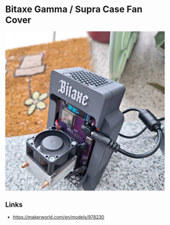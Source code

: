 # Bitaxe Gamma / Supra Case Fan Cover

![Bitaxe Gamma / Supra Case Fan Cover](./preview.webp)

## Links

- https://makerworld.com/en/models/978230
